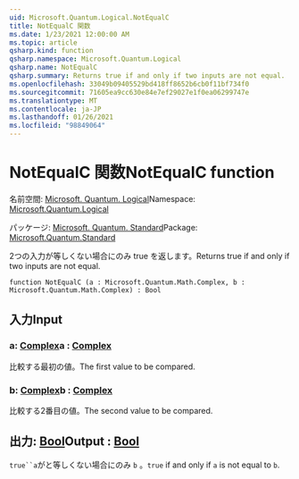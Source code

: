 ```yaml
---
uid: Microsoft.Quantum.Logical.NotEqualC
title: NotEqualC 関数
ms.date: 1/23/2021 12:00:00 AM
ms.topic: article
qsharp.kind: function
qsharp.namespace: Microsoft.Quantum.Logical
qsharp.name: NotEqualC
qsharp.summary: Returns true if and only if two inputs are not equal.
ms.openlocfilehash: 33049b09405529bd418ff8652b6cb0f11bf734f0
ms.sourcegitcommit: 71605ea9cc630e84e7ef29027e1f0ea06299747e
ms.translationtype: MT
ms.contentlocale: ja-JP
ms.lasthandoff: 01/26/2021
ms.locfileid: "98849064"
---
```

# <a name="notequalc-function"></a><span data-ttu-id="8f012-102">NotEqualC 関数</span><span class="sxs-lookup"><span data-stu-id="8f012-102">NotEqualC function</span></span>

<span data-ttu-id="8f012-103">名前空間: [Microsoft. Quantum. Logical](xref:Microsoft.Quantum.Logical)</span><span class="sxs-lookup"><span data-stu-id="8f012-103">Namespace: [Microsoft.Quantum.Logical](xref:Microsoft.Quantum.Logical)</span></span>

<span data-ttu-id="8f012-104">パッケージ: [Microsoft. Quantum. Standard](https://nuget.org/packages/Microsoft.Quantum.Standard)</span><span class="sxs-lookup"><span data-stu-id="8f012-104">Package: [Microsoft.Quantum.Standard](https://nuget.org/packages/Microsoft.Quantum.Standard)</span></span>


<span data-ttu-id="8f012-105">2つの入力が等しくない場合にのみ true を返します。</span><span class="sxs-lookup"><span data-stu-id="8f012-105">Returns true if and only if two inputs are not equal.</span></span>

```qsharp
function NotEqualC (a : Microsoft.Quantum.Math.Complex, b : Microsoft.Quantum.Math.Complex) : Bool
```


## <a name="input"></a><span data-ttu-id="8f012-106">入力</span><span class="sxs-lookup"><span data-stu-id="8f012-106">Input</span></span>

### <a name="a--complex"></a><span data-ttu-id="8f012-107">a: [Complex](xref:Microsoft.Quantum.Math.Complex)</span><span class="sxs-lookup"><span data-stu-id="8f012-107">a : [Complex](xref:Microsoft.Quantum.Math.Complex)</span></span>

<span data-ttu-id="8f012-108">比較する最初の値。</span><span class="sxs-lookup"><span data-stu-id="8f012-108">The first value to be compared.</span></span>


### <a name="b--complex"></a><span data-ttu-id="8f012-109">b: [Complex](xref:Microsoft.Quantum.Math.Complex)</span><span class="sxs-lookup"><span data-stu-id="8f012-109">b : [Complex](xref:Microsoft.Quantum.Math.Complex)</span></span>

<span data-ttu-id="8f012-110">比較する2番目の値。</span><span class="sxs-lookup"><span data-stu-id="8f012-110">The second value to be compared.</span></span>



## <a name="output--bool"></a><span data-ttu-id="8f012-111">出力: [Bool](xref:microsoft.quantum.lang-ref.bool)</span><span class="sxs-lookup"><span data-stu-id="8f012-111">Output : [Bool](xref:microsoft.quantum.lang-ref.bool)</span></span>

<span data-ttu-id="8f012-112">`true``a`がと等しくない場合にのみ `b` 。</span><span class="sxs-lookup"><span data-stu-id="8f012-112">`true` if and only if `a` is not equal to `b`.</span></span>